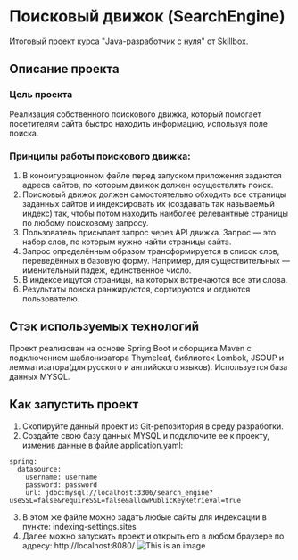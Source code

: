 # Поисковый движок (SearchEngine)
Итоговый проект курса "Java-разработчик с нуля" от Skillbox.

## Описание проекта
### Цель проекта
Реализация собственного поискового движка, который помогает посетителям сайта быстро находить информацию, используя поле поиска.

### Принципы работы поискового движка:
1. В конфигурационном файле перед запуском приложения задаются адреса сайтов, по которым движок должен осуществлять поиск.
2. Поисковый движок должен самостоятельно обходить все страницы заданных сайтов и индексировать их (создавать так называемый индекс) так, чтобы потом находить наиболее релевантные страницы по любому поисковому запросу.
3. Пользователь присылает запрос через API движка. Запрос — это набор слов, по которым нужно найти страницы сайта.
4. Запрос определённым образом трансформируется в список слов, переведённых в базовую форму. Например, для существительных — именительный падеж, единственное число.
5. В индексе ищутся страницы, на которых встречаются все эти слова.
6. Результаты поиска ранжируются, сортируются и отдаются пользователю.

## Стэк используемых технологий
Проект реализован на основе Spring Boot и сборщика Maven с подключением шаблонизатора Thymeleaf, библиотек Lombok, JSOUP и лемматизатора(для русского и английского языков). Используется база данных MYSQL.

## Как запустить проект
1. Скопируйте данный проект из Git-репозитория в среду разработки.
2. Создайте свою базу данных MYSQL и подключите ее к проекту, изменив данные в файле application.yaml:
```
spring:
  datasource:
    username: username
    password: password
    url: jdbc:mysql://localhost:3306/search_engine?useSSL=false&requireSSL=false&allowPublicKeyRetrieval=true
```
3. В этом же файле можно задать любые сайты для индексации в пункте: indexing-settings.sites
4. Далее можно запускать проект и открыть его в любом браузере по адресу: http://localhost:8080/
![This is an image](https://myoctocat.com/assets/images/base-octocat.svg)
